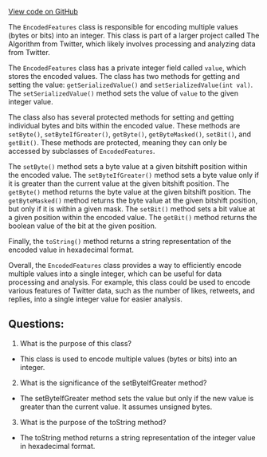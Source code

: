 [View code on GitHub](https://github.com/misbahsy/the-algorithm/src/java/com/twitter/search/common/encoding/features/EncodedFeatures.java)

The `EncodedFeatures` class is responsible for encoding multiple values (bytes or bits) into an integer. This class is part of a larger project called The Algorithm from Twitter, which likely involves processing and analyzing data from Twitter.

The `EncodedFeatures` class has a private integer field called `value`, which stores the encoded values. The class has two methods for getting and setting the value: `getSerializedValue()` and `setSerializedValue(int val)`. The `setSerializedValue()` method sets the value of `value` to the given integer value.

The class also has several protected methods for setting and getting individual bytes and bits within the encoded value. These methods are `setByte()`, `setByteIfGreater()`, `getByte()`, `getByteMasked()`, `setBit()`, and `getBit()`. These methods are protected, meaning they can only be accessed by subclasses of `EncodedFeatures`.

The `setByte()` method sets a byte value at a given bitshift position within the encoded value. The `setByteIfGreater()` method sets a byte value only if it is greater than the current value at the given bitshift position. The `getByte()` method returns the byte value at the given bitshift position. The `getByteMasked()` method returns the byte value at the given bitshift position, but only if it is within a given mask. The `setBit()` method sets a bit value at a given position within the encoded value. The `getBit()` method returns the boolean value of the bit at the given position.

Finally, the `toString()` method returns a string representation of the encoded value in hexadecimal format.

Overall, the `EncodedFeatures` class provides a way to efficiently encode multiple values into a single integer, which can be useful for data processing and analysis. For example, this class could be used to encode various features of Twitter data, such as the number of likes, retweets, and replies, into a single integer value for easier analysis.
## Questions: 
 1. What is the purpose of this class?
- This class is used to encode multiple values (bytes or bits) into an integer.

2. What is the significance of the setByteIfGreater method?
- The setByteIfGreater method sets the value but only if the new value is greater than the current value. It assumes unsigned bytes.

3. What is the purpose of the toString method?
- The toString method returns a string representation of the integer value in hexadecimal format.